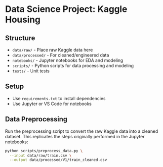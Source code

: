 # Data Science Project: Kaggle Housing

## Structure
- `data/raw/` - Place raw Kaggle data here
- `data/processed/` - For cleaned/engineered data
- `notebooks/` - Jupyter notebooks for EDA and modeling
- `scripts/` - Python scripts for data processing and modeling
- `tests/` - Unit tests

## Setup
- Use `requirements.txt` to install dependencies
- Use Jupyter or VS Code for notebooks

## Data Preprocessing

Run the preprocessing script to convert the raw Kaggle data into a cleaned
dataset. This replicates the steps originally performed in the Jupyter
notebooks:

```bash
python scripts/preprocess_data.py \
  --input data/raw/train.csv \
  --output data/processed/V1/train_cleaned.csv
```
